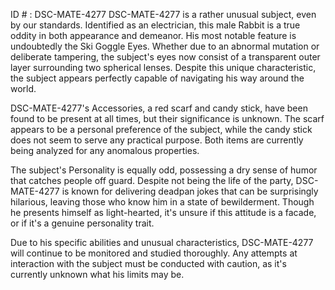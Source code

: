 ID # : DSC-MATE-4277
DSC-MATE-4277 is a rather unusual subject, even by our standards. Identified as an electrician, this male Rabbit is a true oddity in both appearance and demeanor. His most notable feature is undoubtedly the Ski Goggle Eyes. Whether due to an abnormal mutation or deliberate tampering, the subject's eyes now consist of a transparent outer layer surrounding two spherical lenses. Despite this unique characteristic, the subject appears perfectly capable of navigating his way around the world. 

DSC-MATE-4277's Accessories, a red scarf and candy stick, have been found to be present at all times, but their significance is unknown. The scarf appears to be a personal preference of the subject, while the candy stick does not seem to serve any practical purpose. Both items are currently being analyzed for any anomalous properties.

The subject's Personality is equally odd, possessing a dry sense of humor that catches people off guard. Despite not being the life of the party, DSC-MATE-4277 is known for delivering deadpan jokes that can be surprisingly hilarious, leaving those who know him in a state of bewilderment. Though he presents himself as light-hearted, it's unsure if this attitude is a facade, or if it's a genuine personality trait.

Due to his specific abilities and unusual characteristics, DSC-MATE-4277 will continue to be monitored and studied thoroughly. Any attempts at interaction with the subject must be conducted with caution, as it's currently unknown what his limits may be.